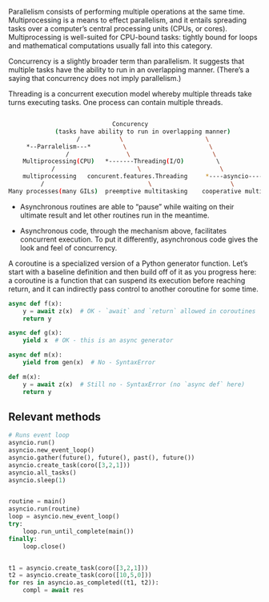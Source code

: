 Parallelism consists of performing multiple operations at the same time. 
Multiprocessing is a means to effect parallelism, and it entails spreading 
tasks over a computer’s central processing units (CPUs, or cores). 
Multiprocessing is well-suited for CPU-bound tasks: tightly bound for loops 
and mathematical computations usually fall into this category.

Concurrency is a slightly broader term than parallelism. 
It suggests that multiple tasks have the ability to run in an overlapping manner. (There’s a saying that concurrency does not imply parallelism.)

Threading is a concurrent execution model whereby multiple threads take turns 
executing tasks. One process can contain multiple threads. 
```bash

                             Concurency
             (tasks have ability to run in overlapping manner)
                   /           \                       \ 
     *--Parralelism---*         \                       \
                /                \                       \
    Multiprocessing(CPU)   *-------Threading(I/O)         \ 
            /                       \                      \
    multiprocessing   concurent.features.Threading     *----asyncio----*
         /                             \                      \
Many processes(many GILs)  preemptive multitasking    cooperative multitaksing
```

- Asynchronous routines are able to “pause” while waiting on their ultimate result and let other routines run in the meantime.

- Asynchronous code, through the mechanism above, facilitates concurrent execution. To put it differently, asynchronous code gives the look and feel of concurrency.

A coroutine is a specialized version of a Python generator function. Let’s start with a baseline definition and then build off of it as you progress here: a coroutine is a function that can suspend its execution before reaching return, and it can indirectly pass control to another coroutine for some time.

```python
async def f(x):
    y = await z(x)  # OK - `await` and `return` allowed in coroutines
    return y

async def g(x):
    yield x  # OK - this is an async generator

async def m(x):
    yield from gen(x)  # No - SyntaxError

def m(x):
    y = await z(x)  # Still no - SyntaxError (no `async def` here)
    return y
```

## Relevant methods

```python
# Runs event loop
asyncio.run()
asyncio.new_event_loop()
asyncio.gather(future(), future(), past(), future())
asyncio.create_task(coro([3,2,1]))
asyncio.all_tasks()
asyncio.sleep(1)


routine = main()
asyncio.run(routine)
loop = asyncio.new_event_loop()
try:
    loop.run_until_complete(main())
finally:
    loop.close() 


t1 = asyncio.create_task(coro([3,2,1]))
t2 = asyncio.create_task(coro([10,5,0]))
for res in asyncio.as_completed((t1, t2)):
    compl = await res   
```